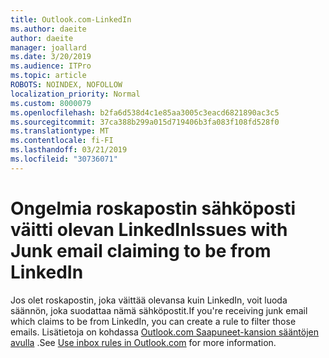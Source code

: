 ```yaml
---
title: Outlook.com-LinkedIn
ms.author: daeite
author: daeite
manager: joallard
ms.date: 3/20/2019
ms.audience: ITPro
ms.topic: article
ROBOTS: NOINDEX, NOFOLLOW
localization_priority: Normal
ms.custom: 8000079
ms.openlocfilehash: b2fa6d538d4c1e85aa3005c3eacd6821890ac3c5
ms.sourcegitcommit: 37ca388b299a015d719406b3fa083f108fd528f0
ms.translationtype: MT
ms.contentlocale: fi-FI
ms.lasthandoff: 03/21/2019
ms.locfileid: "30736071"
---
```

# <a name="issues-with-junk-email-claiming-to-be-from-linkedin"></a><span data-ttu-id="ccec4-102">Ongelmia roskapostin sähköposti väitti olevan LinkedIn</span><span class="sxs-lookup"><span data-stu-id="ccec4-102">Issues with Junk email claiming to be from LinkedIn</span></span>

<span data-ttu-id="ccec4-103">Jos olet roskapostin, joka väittää olevansa kuin LinkedIn, voit luoda säännön, joka suodattaa nämä sähköpostit.</span><span class="sxs-lookup"><span data-stu-id="ccec4-103">If you're receiving junk email which claims to be from LinkedIn, you can create a rule to filter those emails.</span></span>
<span data-ttu-id="ccec4-104">Lisätietoja on kohdassa [Outlook.com Saapuneet-kansion sääntöjen avulla](https://aka.ms/OutlookComInboxRules) .</span><span class="sxs-lookup"><span data-stu-id="ccec4-104">See [Use inbox rules in Outlook.com](https://aka.ms/OutlookComInboxRules) for more information.</span></span>


